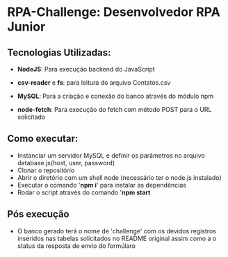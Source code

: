 # RPA-Challenge: Desenvolvedor RPA Junior

## Tecnologias Utilizadas:
* **NodeJS**: Para execução backend do JavaScript 

* **csv-reader** e **fs**: para leitura do arquivo Contatos.csv

* **MySQL**: Para a criação e conexão do banco através do módulo npm

* **node-fetch**: Para execução do fetch com método POST para o URL solicitado

## Como executar:
  * Instanciar um servidor MySQL e definir os parâmetros no arquivo database.js(host, user, password)
  * Clonar o repositório 
  * Abrir o diretório com um shell node (necessário ter o node.js instalado)
  * Executar o comando '**npm i**' para instalar as dependências
  * Rodar o script através do comando '**npm start**

## Pós execução 
  * O banco gerado terá o nome de 'challenge' com os devidos registros inseridos nas tabelas solicitados no README original assim como a o status da resposta de envio do formúlaro